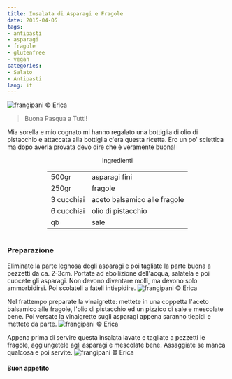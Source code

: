 ```yaml
---
title: Insalata di Asparagi e Fragole
date: 2015-04-05
tags:
- antipasti
- asparagi
- fragole
- glutenfree
- vegan
categories:
- Salato
- Antipasti
lang: it
---
```

![](header.jpg "frangipani © Erica")

> Buona Pasqua a Tutti!

Mia sorella e mio cognato mi hanno regalato una bottiglia di olio di pistacchio e attaccata alla bottiglia c'era questa ricetta. Ero un po' sciettica ma dopo averla provata devo dire che è veramente buona!

<div id="wrapper" style="text-align: center">
  <div id="yourdiv" style="display: inline-block;">
    <div class="ingredients">
      <div class="ingredients-title">Ingredienti</div>
      <table>
        <tbody>
          <tr>
            <td>500gr</td>
            <td>asparagi fini</td>
          </tr>
          <tr>
            <td>250gr</td>
            <td>fragole</td>
          </tr>
          <tr>
            <td>3 cucchiai</td>
            <td>aceto balsamico alle fragole</td>
          </tr>
          <tr>
            <td>6 cucchiai</td>
            <td>olio di pistacchio</td>
          </tr>
          <tr>
            <td>qb</td>
            <td>sale</td>    
          </tr>
        </tbody>
      </table>
    </div>
  </div>
</div>


<h3>
	<font color="grey">
		<i class="fa fa-cogs"></i>
	</font> Preparazione
</h3>

Eliminate la parte legnosa degli asparagi e poi tagliate la parte buona a pezzetti da ca. 2-3cm. Portate ad ebollizione dell'acqua, salatela e poi cuocete gli asparagi. Non devono diventare molli, ma devono solo ammorbidirsi. Poi scolateli a fateli intiepidire.
![](asparagi.jpg "frangipani © Erica")

Nel frattempo preparate la vinaigrette: mettete in una coppetta l'aceto balsamico alle fragole, l'olio di pistacchio ed un pizzico di sale e mescolate bene. Poi versate la vinaigrette sugli asparagi appena saranno tiepidi e mettete da parte.
![](tagliati.jpg "frangipani © Erica")

Appena prima di servire questa insalata lavate e tagliate a pezzetti le fragole, aggiungetele agli asparagi e mescolate bene. Assaggiate se manca qualcosa e poi servite.
![](risultato.jpg "frangipani © Erica")

<h4>Buon appetito
  <font color="red">
    <i class="fa fa-smile-o"></i>
  </font>
</h4>
